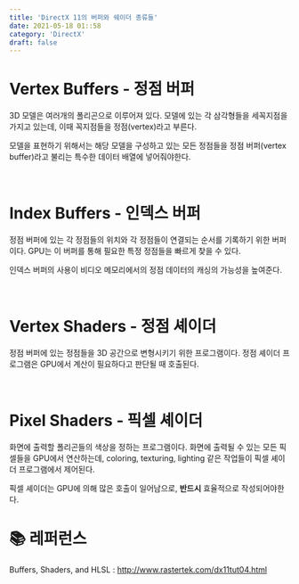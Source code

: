 ```yaml
---
title: 'DirectX 11의 버퍼와 쉐이더 종류들'
date: 2021-05-18 01::58
category: 'DirectX'
draft: false
---
```


# <b> Vertex Buffers - 정점 버퍼 </b>
3D 모델은 여러개의 폴리곤으로 이루어져 있다. 모델에 있는 각 삼각형들을  세꼭지점을 가지고 있는데, 이때 꼭지점들을 정점(vertex)라고 부른다.

모델을 표현하기 위해서는 해당 모델을 구성하고 있는 모든 정점들을 정점 버퍼(vertex buffer)라고 불리는 특수한 데이터 배열에 넣어줘야한다.

<br>

# <b> Index Buffers - 인덱스 버퍼 </b>
정점 버퍼에 있는 각 정점들의 위치와 각 정점들이 연결되는 순서를 기록하기 위한 버퍼이다. GPU는 이 버퍼를 통해 필요한 특정 정점들을 빠르게 찾을 수 있다.

인덱스 버퍼의 사용이 비디오 메모리에서의 정점 데이터의 캐싱의 가능성을 높여준다.

<br>

# <b> Vertex Shaders - 정점 셰이더 </b>
정점 버퍼에 있는 정점들을 3D 공간으로 변형시키기 위한 프로그램이다.
정점 셰이더 프로그램은 GPU에서 계산이 필요하다고 판단될 때 호출된다.

<br>

# <b> Pixel Shaders - 픽셀 셰이더 </b>
화면에 출력할 폴리곤들의 색상을 정하는 프로그램이다.
화면에 출력될 수 있는 모든 픽셀들을 GPU에서 연산하는데, coloring, texturing, lighting 같은 작업들이 픽셀 셰이더 프로그램에서 제어된다.

픽셀 셰이더는 GPU에 의해 많은 호출이 일어남으로, <b>반드시</b> 효율적으로 작성되어야한다.

# 📚 <b> 레퍼런스 </b>
 Buffers, Shaders, and HLSL : http://www.rastertek.com/dx11tut04.html




